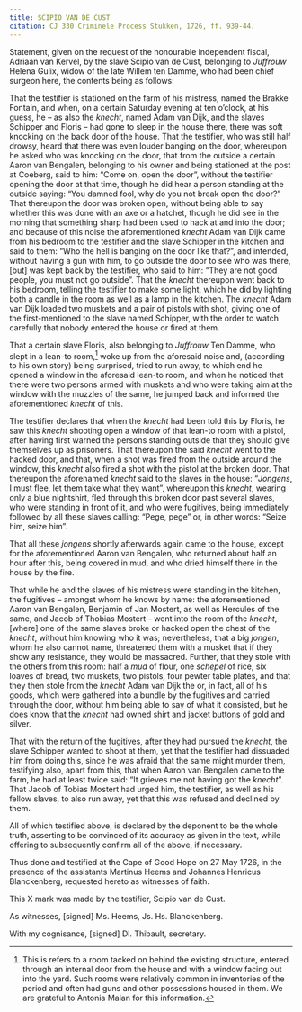 ```yaml
---
title: SCIPIO VAN DE CUST
citation: CJ 330 Criminele Process Stukken, 1726, ff. 939-44.
---
```


Statement, given on the request of the honourable independent fiscal, Adriaan van Kervel, by the slave Scipio van de Cust, belonging to *Juffrouw* Helena Gulix, widow of the late Willem ten Damme, who had been chief surgeon here, the contents being as follows:

That the testifier is stationed on the farm of his mistress, named the Brakke Fontain, and when, on a certain Saturday evening at ten o’clock, at his guess, he – as also the *knecht*, named Adam van Dijk, and the slaves Schipper and Floris – had gone to sleep in the house there, there was soft knocking on the back door of the house. That the testifier, who was still half drowsy, heard that there was even louder banging on the door, whereupon he asked who was knocking on the door, that from the outside a certain Aaron van Bengalen, belonging to his owner and being stationed at the post at Coeberg, said to him: “Come on, open the door”, without the testifier opening the door at that time, though he did hear a person standing at the outside saying: “You damned fool, why do you not break open the door?” That thereupon the door was broken open, without being able to say whether this was done with an axe or a hatchet, though he did see in the morning that something sharp had been used to hack at and into the door; and because of this noise the aforementioned *knecht* Adam van Dijk came from his bedroom to the testifier and the slave Schipper in the kitchen and said to them: “Who the hell is banging on the door like that?”, and intended, without having a gun with him, to go outside the door to see who was there, \[but\] was kept back by the testifier, who said to him: “They are not good people, you must not go outside”. That the *knecht* thereupon went back to his bedroom, telling the testifier to make some light, which he did by lighting both a candle in the room as well as a lamp in the kitchen. The *knecht* Adam van Dijk loaded two muskets and a pair of pistols with shot, giving one of the first-mentioned to the slave named Schipper, with the order to watch carefully that nobody entered the house or fired at them.

That a certain slave Floris, also belonging to *Juffrouw* Ten Damme, who slept in a lean-to room,[^1] woke up from the aforesaid noise and, (according to his own story) being surprised, tried to run away, to which end he opened a window in the aforesaid lean-to room, and when he noticed that there were two persons armed with muskets and who were taking aim at the window with the muzzles of the same, he jumped back and informed the aforementioned *knecht* of this.

The testifier declares that when the *knecht* had been told this by Floris, he saw this *knecht* shooting open a window of that lean-to room with a pistol, after having first warned the persons standing outside that they should give themselves up as prisoners. That thereupon the said *knecht* went to the hacked door, and that, when a shot was fired from the outside around the window, this *knecht* also fired a shot with the pistol at the broken door. That thereupon the aforenamed *knecht* said to the slaves in the house: “*Jongens*, I must flee, let them take what they want”, whereupon this *knecht*, wearing only a blue nightshirt, fled through this broken door past several slaves, who were standing in front of it, and who were fugitives, being immediately followed by all these slaves calling: “Pege, pege” or, in other words: “Seize him, seize him”.

That all these *jongens* shortly afterwards again came to the house, except for the aforementioned Aaron van Bengalen, who returned about half an hour after this, being covered in mud, and who dried himself there in the house by the fire.

That while he and the slaves of his mistress were standing in the kitchen, the fugitives – amongst whom he knows by name: the aforementioned Aaron van Bengalen, Benjamin of Jan Mostert, as well as Hercules of the same, and Jacob of Thobias Mostert – went into the room of the *knecht*, \[where\] one of the same slaves broke or hacked open the chest of the *knecht*, without him knowing who it was; nevertheless, that a big *jongen*, whom he also cannot name, threatened them with a musket that if they show any resistance, they would be massacred. Further, that they stole with the others from this room: half a *mud* of flour, one *schepel* of rice, six loaves of bread, two muskets, two pistols, four pewter table plates, and that they then stole from the *knecht* Adam van Dijk the or, in fact, all of his goods, which were gathered into a bundle by the fugitives and carried through the door, without him being able to say of what it consisted, but he does know that the *knecht* had owned shirt and jacket buttons of gold and silver.

That with the return of the fugitives, after they had pursued the *knecht*, the slave Schipper wanted to shoot at them, yet that the testifier had dissuaded him from doing this, since he was afraid that the same might murder them, testifying also, apart from this, that when Aaron van Bengalen came to the farm, he had at least twice said: “It grieves me not having got the *knecht*”. That Jacob of Tobias Mostert had urged him, the testifier, as well as his fellow slaves, to also run away, yet that this was refused and declined by them.

All of which testified above, is declared by the deponent to be the whole truth, asserting to be convinced of its accuracy as given in the text, while offering to subsequently confirm all of the above, if necessary.

Thus done and testified at the Cape of Good Hope on 27 May 1726, in the presence of the assistants Martinus Heems and Johannes Henricus Blanckenberg, requested hereto as witnesses of faith.

This X mark was made by the testifier, Scipio van de Cust.

As witnesses, \[signed\] Ms. Heems, Js. Hs. Blanckenberg.

With my cognisance, \[signed\] Dl. Thibault, secretary.

[^1]: This is refers to a room tacked on behind the existing structure, entered through an internal door from the house and with a window facing out into the yard. Such rooms were relatively common in inventories of the period and often had guns and other possessions housed in them. We are grateful to Antonia Malan for this information.
